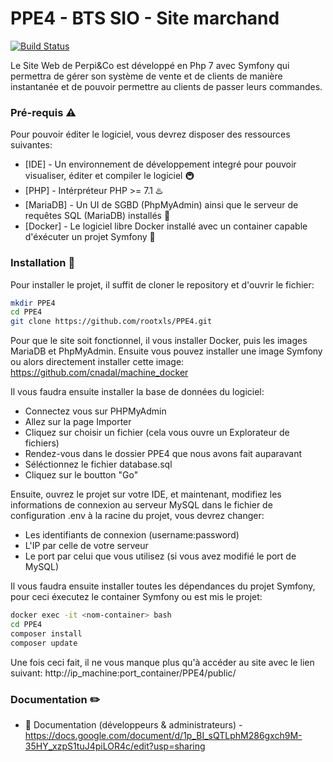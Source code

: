 # PPE4 - BTS SIO - Site marchand

[![Build Status](https://travis-ci.org/joemccann/dillinger.svg?branch=master)](https://travis-ci.org/joemccann/dillinger)

Le Site Web de Perpi&Co est développé en Php 7 avec Symfony qui permettra de gérer son système de vente et de clients de manière instantanée et de pouvoir permettre au clients de passer leurs commandes.

### Pré-requis ⚠️

Pour pouvoir éditer le logiciel, vous devrez disposer des ressources suivantes:

* [IDE] - Un environnement de développement integré pour pouvoir visualiser, éditer et compiler le logiciel 🚇
* [PHP] - Intérpréteur PHP >= 7.1 ♨️
* [MariaDB] - Un UI de SGBD (PhpMyAdmin) ainsi que le serveur de requêtes SQL (MariaDB) installés 🐬
* [Docker] - Le logiciel libre Docker installé avec un container capable d'éxécuter un projet Symfony 🐳

### Installation 📁

Pour installer le projet, il suffit de cloner le repository et d'ouvrir le fichier:

```sh
mkdir PPE4
cd PPE4
git clone https://github.com/rootxls/PPE4.git
```

Pour que le site soit fonctionnel, il vous installer Docker, puis les images MariaDB et PhpMyAdmin. Ensuite vous pouvez installer une image Symfony ou alors directement installer cette image: https://github.com/cnadal/machine_docker

Il vous faudra ensuite installer la base de données du logiciel:
 - Connectez vous sur PHPMyAdmin
 - Allez sur la page Importer
 - Cliquez sur choisir un fichier (cela vous ouvre un Explorateur de fichiers)
 - Rendez-vous dans le dossier PPE4 que nous avons fait auparavant
 - Séléctionnez le fichier database.sql
 - Cliquez sur le boutton "Go"
 
 Ensuite, ouvrez le projet sur votre IDE, et maintenant, modifiez les informations de connexion au serveur MySQL dans le fichier de configuration .env à la racine du projet, vous devrez changer:
 
 - Les identifiants de connexion (username:password)
 - L'IP par celle de votre serveur
 - Le port par celui que vous utilisez (si vous avez modifié le port de MySQL)
 
Il vous faudra ensuite installer toutes les dépendances du projet Symfony, pour ceci éxecutez le container Symfony ou est mis le projet:

```bash
docker exec -it <nom-container> bash
cd PPE4
composer install
composer update
```

Une fois ceci fait, il ne vous manque plus qu'à accéder au site avec le lien suivant: http://ip_machine:port_container/PPE4/public/

### Documentation ✏️

  - 📖 Documentation (développeurs & administrateurs) - https://docs.google.com/document/d/1p_BI_sQTLphM286gxch9M-35HY_xzpS1tuJ4piLOR4c/edit?usp=sharing
